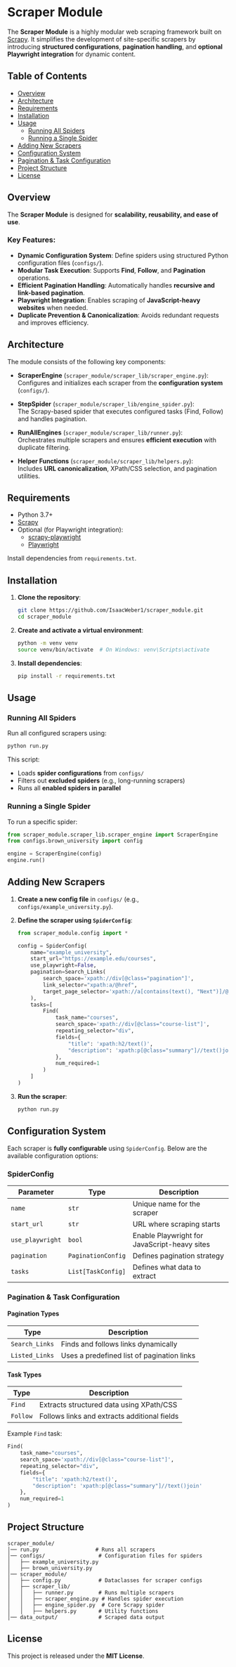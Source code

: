 # Scraper Module

The **Scraper Module** is a highly modular web scraping framework built on [Scrapy](https://scrapy.org/). It simplifies the development of site-specific scrapers by introducing **structured configurations**, **pagination handling**, and **optional Playwright integration** for dynamic content.

## Table of Contents

- [Overview](#overview)
- [Architecture](#architecture)
- [Requirements](#requirements)
- [Installation](#installation)
- [Usage](#usage)
  - [Running All Spiders](#running-all-spiders)
  - [Running a Single Spider](#running-a-single-spider)
- [Adding New Scrapers](#adding-new-scrapers)
- [Configuration System](#configuration-system)
- [Pagination & Task Configuration](#pagination--task-configuration)
- [Project Structure](#project-structure)
- [License](#license)

## Overview

The **Scraper Module** is designed for **scalability, reusability, and ease of use**.

### **Key Features:**
- **Dynamic Configuration System**: Define spiders using structured Python configuration files (`configs/`).
- **Modular Task Execution**: Supports **Find**, **Follow**, and **Pagination** operations.
- **Efficient Pagination Handling**: Automatically handles **recursive and link-based pagination**.
- **Playwright Integration**: Enables scraping of **JavaScript-heavy websites** when needed.
- **Duplicate Prevention & Canonicalization**: Avoids redundant requests and improves efficiency.

## Architecture

The module consists of the following key components:

- **ScraperEngine** (`scraper_module/scraper_lib/scraper_engine.py`):  
  Configures and initializes each scraper from the **configuration system** (`configs/`).

- **StepSpider** (`scraper_module/scraper_lib/engine_spider.py`):  
  The Scrapy-based spider that executes configured tasks (Find, Follow) and handles pagination.

- **RunAllEngines** (`scraper_module/scraper_lib/runner.py`):  
  Orchestrates multiple scrapers and ensures **efficient execution** with duplicate filtering.

- **Helper Functions** (`scraper_module/scraper_lib/helpers.py`):  
  Includes **URL canonicalization**, XPath/CSS selection, and pagination utilities.

## Requirements

- Python 3.7+
- [Scrapy](https://scrapy.org/)
- Optional (for Playwright integration):
  - [scrapy-playwright](https://github.com/scrapy-plugins/scrapy-playwright)
  - [Playwright](https://playwright.dev/python/)

Install dependencies from `requirements.txt`.

## Installation

1. **Clone the repository**:
   ```bash
   git clone https://github.com/IsaacWeber1/scraper_module.git
   cd scraper_module
   ```

2. **Create and activate a virtual environment**:
   ```bash
   python -m venv venv
   source venv/bin/activate  # On Windows: venv\Scripts\activate
   ```

3. **Install dependencies**:
   ```bash
   pip install -r requirements.txt
   ```

## Usage

### **Running All Spiders**
Run all configured scrapers using:
```bash
python run.py
```
This script:
- Loads **spider configurations** from `configs/`
- Filters out **excluded spiders** (e.g., long-running scrapers)
- Runs all **enabled spiders in parallel**

### **Running a Single Spider**
To run a specific spider:
```python
from scraper_module.scraper_lib.scraper_engine import ScraperEngine
from configs.brown_university import config

engine = ScraperEngine(config)
engine.run()
```

## Adding New Scrapers

1. **Create a new config file** in `configs/` (e.g., `configs/example_university.py`).
2. **Define the scraper using `SpiderConfig`**:
   ```python
   from scraper_module.config import *

   config = SpiderConfig(
       name="example_university",
       start_url="https://example.edu/courses",
       use_playwright=False,
       pagination=Search_Links(
           search_space='xpath://div[@class="pagination"]',
           link_selector="xpath:a/@href",
           target_page_selector='xpath://a[contains(text(), "Next")]/@href'
       ),
       tasks=[
           Find(
               task_name="courses",
               search_space='xpath://div[@class="course-list"]',
               repeating_selector="div",
               fields={
                   "title": 'xpath:h2/text()',
                   "description": 'xpath:p[@class="summary"]//text()join'
               },
               num_required=1
           )
       ]
   )
   ```

3. **Run the scraper**:
   ```bash
   python run.py
   ```

## Configuration System

Each scraper is **fully configurable** using `SpiderConfig`. Below are the available configuration options:

### **SpiderConfig**
| Parameter       | Type                   | Description                         |
|-----------------|------------------------|-------------------------------------|
| `name`          | `str`                  | Unique name for the scraper         |
| `start_url`     | `str`                  | URL where scraping starts           |
| `use_playwright`| `bool`                 | Enable Playwright for JavaScript-heavy sites |
| `pagination`    | `PaginationConfig`     | Defines pagination strategy         |
| `tasks`         | `List[TaskConfig]`     | Defines what data to extract        |

### **Pagination & Task Configuration**

#### **Pagination Types**
| Type           | Description                       |
|----------------|-----------------------------------|
| `Search_Links` | Finds and follows links dynamically |
| `Listed_Links` | Uses a predefined list of pagination links |

#### **Task Types**
| Type           | Description                       |
|----------------|-----------------------------------|
| `Find`         | Extracts structured data using XPath/CSS |
| `Follow`       | Follows links and extracts additional fields |

Example `Find` task:
```python
Find(
    task_name="courses",
    search_space='xpath://div[@class="course-list"]',
    repeating_selector="div",
    fields={
        "title": 'xpath:h2/text()',
        "description": 'xpath:p[@class="summary"]//text()join'
    },
    num_required=1
)
```

## Project Structure

```
scraper_module/
│── run.py                  # Runs all scrapers
│── configs/                 # Configuration files for spiders
│   ├── example_university.py
│   ├── brown_university.py
│── scraper_module/
│   ├── config.py            # Dataclasses for scraper configs
│   ├── scraper_lib/
│   │   ├── runner.py        # Runs multiple scrapers
│   │   ├── scraper_engine.py # Handles spider execution
│   │   ├── engine_spider.py  # Core Scrapy spider
│   │   ├── helpers.py       # Utility functions
│── data_output/             # Scraped data output
```

## License

This project is released under the **MIT License**.

